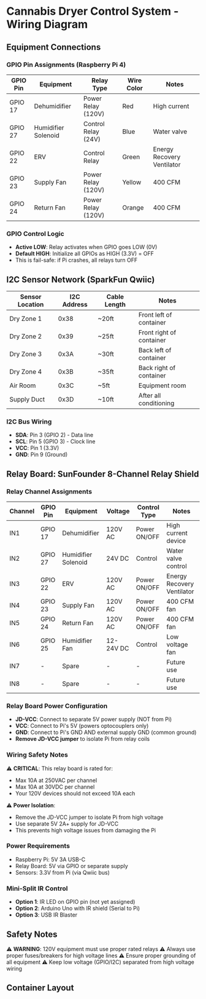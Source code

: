 # Cannabis Dryer Control System - Wiring Diagram

## Equipment Connections

### GPIO Pin Assignments (Raspberry Pi 4)

| GPIO Pin | Equipment | Relay Type | Wire Color | Notes |
|----------|-----------|------------|------------|-------|
| GPIO 17 | Dehumidifier | Power Relay (120V) | Red | High current |
| GPIO 27 | Humidifier Solenoid | Control Relay (24V) | Blue | Water valve |
| GPIO 22 | ERV | Control Relay | Green | Energy Recovery Ventilator |
| GPIO 23 | Supply Fan | Power Relay (120V) | Yellow | 400 CFM |
| GPIO 24 | Return Fan | Power Relay (120V) | Orange | 400 CFM |

### GPIO Control Logic
- **Active LOW**: Relay activates when GPIO goes LOW (0V)
- **Default HIGH**: Initialize all GPIOs as HIGH (3.3V) = OFF
- This is fail-safe: if Pi crashes, all relays turn OFF

## I2C Sensor Network (SparkFun Qwiic)

| Sensor Location | I2C Address | Cable Length | Notes |
|-----------------|-------------|--------------|-------|
| Dry Zone 1 | 0x38 | ~20ft | Front left of container |
| Dry Zone 2 | 0x39 | ~25ft | Front right of container |
| Dry Zone 3 | 0x3A | ~30ft | Back left of container |
| Dry Zone 4 | 0x3B | ~35ft | Back right of container |
| Air Room | 0x3C | ~5ft | Equipment room |
| Supply Duct | 0x3D | ~10ft | After all conditioning |

### I2C Bus Wiring
- **SDA**: Pin 3 (GPIO 2) - Data line
- **SCL**: Pin 5 (GPIO 3) - Clock line
- **VCC**: Pin 1 (3.3V)
- **GND**: Pin 9 (Ground)

## Relay Board: SunFounder 8-Channel Relay Shield

### Relay Channel Assignments

| Channel | GPIO Pin | Equipment | Voltage | Control Type | Notes |
|---------|----------|-----------|---------|--------------|-------|
| IN1 | GPIO 17 | Dehumidifier | 120V AC | Power ON/OFF | High current device |
| IN2 | GPIO 27 | Humidifier Solenoid | 24V DC | Control | Water valve control |
| IN3 | GPIO 22 | ERV | 120V AC | Power ON/OFF | Energy Recovery Ventilator |
| IN4 | GPIO 23 | Supply Fan | 120V AC | Power ON/OFF | 400 CFM fan |
| IN5 | GPIO 24 | Return Fan | 120V AC | Power ON/OFF | 400 CFM fan |
| IN6 | GPIO 25 | Humidifier Fan | 12-24V DC | Control | Low voltage fan |
| IN7 | - | Spare | - | - | Future use | GPIO 20
| IN8 | - | Spare | - | - | Future use | GPIO 21

### Relay Board Power Configuration
- **JD-VCC**: Connect to separate 5V power supply (NOT from Pi)
- **VCC**: Connect to Pi's 5V (powers optocouplers only)
- **GND**: Connect to Pi's GND AND external supply GND (common ground)
- **Remove JD-VCC jumper** to isolate Pi from relay coils

### Wiring Safety Notes
⚠️ **CRITICAL**: This relay board is rated for:
- Max 10A at 250VAC per channel
- Max 10A at 30VDC per channel
- Your 120V devices should not exceed 10A each

⚠️ **Power Isolation**: 
- Remove the JD-VCC jumper to isolate Pi from high voltage
- Use separate 5V 2A+ supply for JD-VCC
- This prevents high voltage issues from damaging the Pi


### Power Requirements
- Raspberry Pi: 5V 3A USB-C
- Relay Board: 5V via GPIO or separate supply
- Sensors: 3.3V from Pi (via Qwiic bus)

### Mini-Split IR Control
- **Option 1**: IR LED on GPIO pin (not yet assigned)
- **Option 2**: Arduino Uno with IR shield (Serial to Pi)
- **Option 3**: USB IR Blaster

## Safety Notes
⚠️ **WARNING**: 120V equipment must use proper rated relays
⚠️ Always use proper fuses/breakers for high voltage lines
⚠️ Ensure proper grounding of all equipment
⚠️ Keep low voltage (GPIO/I2C) separated from high voltage wiring

## Container Layout